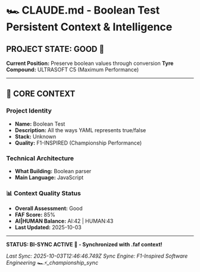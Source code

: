 # 🏎️ CLAUDE.md - Boolean Test Persistent Context & Intelligence

## PROJECT STATE: GOOD 🚀
**Current Position:** Preserve boolean values through conversion
**Tyre Compound:** ULTRASOFT C5 (Maximum Performance)

---

## 🎨 CORE CONTEXT

### Project Identity
- **Name:** Boolean Test
- **Description:** All the ways YAML represents true/false
- **Stack:** Unknown
- **Quality:** F1-INSPIRED (Championship Performance)

### Technical Architecture
- **What Building:** Boolean parser
- **Main Language:** JavaScript

### 📊 Context Quality Status
- **Overall Assessment:** Good
- **FAF Score:** 85%
- **AI|HUMAN Balance:** AI:42 | HUMAN:43
- **Last Updated:** 2025-10-03

---

**STATUS: BI-SYNC ACTIVE 🔗 - Synchronized with .faf context!**

*Last Sync: 2025-10-03T12:46:46.749Z*
*Sync Engine: F1-Inspired Software Engineering*
*🏎️⚡️_championship_sync*
